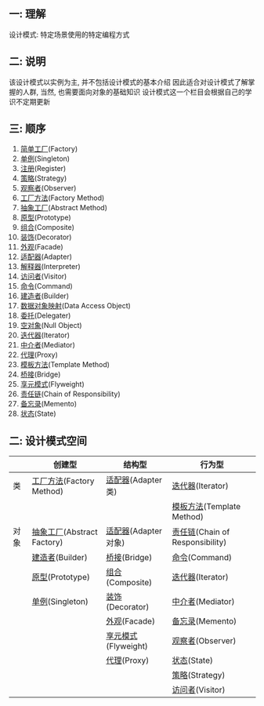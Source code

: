 ## 一: 理解

设计模式: 特定场景使用的特定编程方式

## 二: 说明

该设计模式以实例为主, 并不包括设计模式的基本介绍
因此适合对设计模式了解掌握的人群, 当然, 也需要面向对象的基础知识
设计模式这一个栏目会根据自己的学识不定期更新

## 三: 顺序

1.  [简单工厂](/blog/article/374)(Factory)
2.  [单例](/blog/article/442)(Singleton)
3.  [注册](/blog/article/465)(Register)
4.  [策略](/blog/article/490)(Strategy)
5.  [观察者](/blog/article/487)(Observer)
6.  [工厂方法](/blog/article/435)(Factory Method)
7.  [抽象工厂](/blog/article/553)(Abstract Method)
8.  [原型](/blog/article/568)(Prototype)
9.  [组合](/blog/article/574)(Composite)
10.  [装饰](/blog/article/587)(Decorator)
11.  [外观](/blog/article/600)(Facade)
12.  [适配器](/blog/article/535)(Adapter)
13.  [解释器](/blog/article/621)(Interpreter)
14.  [访问者](/blog/article/636)(Visitor)
15.  [命令](/blog/article/648)(Command)
16.  [建造者](/blog/article/655)(Builder)
17.  [数据对象映射](/blog/article/663)(Data Access Object)
18.  [委托](/blog/article/671)(Delegater)
19.  [空对象](/blog/article/676)(Null Object)
20.  [迭代器](/blog/article/682)(Iterator)
21.  [中介者](/blog/article/690)(Mediator)
22.  [代理](/blog/article/697)(Proxy)
23.  [模板方法](/blog/article/700)(Template Method)
24.  [桥接](/blog/article/700)(Bridge)
25.  [享元模式](/blog/article/707)(Flyweight)
26.  [责任链](/blog/article/711)(Chain of Responsibility)
27.  [备忘录](/blog/article/714)(Memento)
28.  [状态](/blog/article/717)(State)

## 二: 设计模式空间

|      | 创建型                                                     | 结构型                                              | 行为型                                                       |
| ---- | ---------------------------------------------------------- | --------------------------------------------------- | ------------------------------------------------------------ |
| 类   | [工厂方法](http://localhost/article/435)(Factory Method)   | [适配器](http://localhost/article/535)(Adapter类)   | [迭代器](http://localhost/article/682)(Iterator)             |
|      |                                                            |                                                     | [ 模板方法](http://localhost/article/700)(Template Method)   |
| 对象 | [抽象工厂](http://localhost/article/553)(Abstract Factory) | [适配器](http://localhost/article/535)(Adapter对象) | [责任链](http://localhost/article/711)(Chain of Responsibility) |
|      | [建造者](http://localhost/article/655)(Builder)            | [桥接](http://localhost/article/700)(Bridge)        | [命令](http://localhost/article/648)(Command)                |
|      | [原型](http://localhost/article/568)(Prototype)            | [组合](http://localhost/article/574)(Composite)     | [迭代器](http://localhost/article/682)(Iterator)             |
|      | [单例](http://localhost/article/442)(Singleton)            | [装饰](http://localhost/article/587)(Decorator)     | [中介者](http://localhost/article/690)(Mediator)             |
|      |                                                            | [ 外观](http://localhost/article/600)(Facade)       | [备忘录](http://localhost/article/714)(Memento)              |
|      |                                                            | [享元模式](http://localhost/article/707)(Flyweight) | [观察者](http://localhost/article/487)(Observer)             |
|      |                                                            | [代理](http://localhost/article/697)(Proxy)         | [状态](http://localhost/article/717)(State)                  |
|      |                                                            |                                                     | [ 策略](http://localhost/article/490)(Strategy)              |
|      |                                                            |                                                     | [ 访问者](http://localhost/article/636)(Visitor)             |